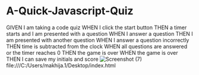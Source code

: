 # A-Quick-Javascript-Quiz
GIVEN I am taking a code quiz
WHEN I click the start button
THEN a timer starts and I am presented with a question
WHEN I answer a question
THEN I am presented with another question
WHEN I answer a question incorrectly
THEN time is subtracted from the clock
WHEN all questions are answered or the timer reaches 0
THEN the game is over
WHEN the game is over
THEN I can save my initials and score
![Screenshot (7)](https://user-images.githubusercontent.com/90490335/143791903-0b12d121-f11a-44d2-a95e-3dde0989b8b8.png)
file:///C:/Users/makhija.1/Desktop/index.html
